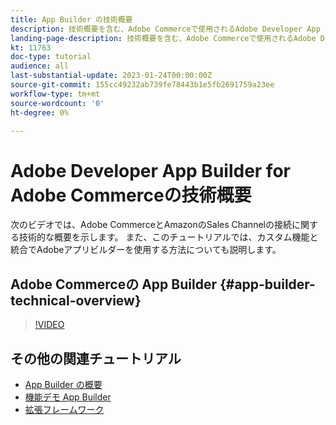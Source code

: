 ```yaml
---
title: App Builder の技術概要
description: 技術概要を含む、Adobe Commerceで使用されるAdobe Developer App Builder について説明します
landing-page-description: 技術概要を含む、Adobe Commerceで使用されるAdobe Developer App Builder について説明します
kt: 11763
doc-type: tutorial
audience: all
last-substantial-update: 2023-01-24T00:00:00Z
source-git-commit: 155cc49232ab739fe78443b1e5fb2691759a23ee
workflow-type: tm+mt
source-wordcount: '0'
ht-degree: 0%

---
```



# Adobe Developer App Builder for Adobe Commerceの技術概要

次のビデオでは、Adobe CommerceとAmazonのSales Channelの接続に関する技術的な概要を示します。 また、このチュートリアルでは、カスタム機能と統合でAdobeアプリビルダーを使用する方法についても説明します。


## Adobe Commerceの App Builder {#app-builder-technical-overview}

>[!VIDEO](https://video.tv.adobe.com/v/3413512)


## その他の関連チュートリアル

- [App Builder の概要](../app-builder/introduction-to-app-builder.md)
- [機能デモ App Builder](../app-builder/app-builder-functional-demonstration.md)
- [拡張フレームワーク](../app-builder/extensibility-framework-commerce-eventing.md)
